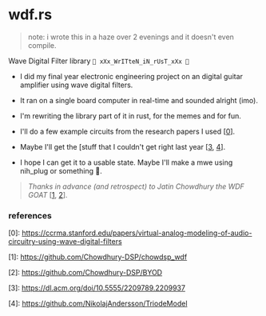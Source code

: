 # wdf.rs

> note: i wrote this in a haze over 2 evenings and it doesn't even compile. 

Wave Digital Filter library `🦀 xXx_WrITteN_iN_rUsT_xXx 🦀`

- I did my final year electronic engineering project on an digital guitar amplifier using wave digital filters.

- It ran on a single board computer in real-time and sounded alright (imo).

- I'm rewriting the library part of it in rust, for the memes and for fun.

- I'll do a few example circuits from the research papers I used [[0](https://ccrma.stanford.edu/papers/virtual-analog-modeling-of-audio-circuitry-using-wave-digital-filters)].

- Maybe I'll get the [stuff that I couldn't get right last year [[3](https://dl.acm.org/doi/10.5555/2209789.2209937), [4](https://github.com/NikolajAndersson/TriodeModel)].

- I hope I can get it to a usable state. Maybe I'll make a mwe using nih_plug or something 🤷.

> _Thanks in advance (and retrospect) to Jatin Chowdhury the WDF GOAT_ [[1](https://github.com/Chowdhury-DSP/chowdsp_wdf), [2](https://github.com/Chowdhury-DSP/BYOD)].


### references

\[0\]: <https://ccrma.stanford.edu/papers/virtual-analog-modeling-of-audio-circuitry-using-wave-digital-filters>

\[1\]: <https://github.com/Chowdhury-DSP/chowdsp_wdf>

\[2\]: <https://github.com/Chowdhury-DSP/BYOD>

\[3\]: <https://dl.acm.org/doi/10.5555/2209789.2209937>

\[4\]: <https://github.com/NikolajAndersson/TriodeModel>
